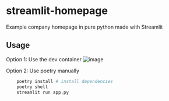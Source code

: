# streamlit-homepage

Example company homepage in pure python made with Streamlit

## Usage

Option 1: Use the dev container
![image](https://github.com/jwsy/streamlit-homepage/assets/446031/b8e9f15f-e656-40ca-9bd0-bc62744d9d8a)

Option 2: Use poetry manually

```bash
    poetry install # install dependencies
    poetry shell
    streamlit run app.py
```
